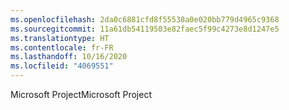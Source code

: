 ```yaml
---
ms.openlocfilehash: 2da0c6881cfd8f55538a0e020bb779d4965c9368
ms.sourcegitcommit: 11a61db54119503e82faec5f99c4273e8d1247e5
ms.translationtype: HT
ms.contentlocale: fr-FR
ms.lasthandoff: 10/16/2020
ms.locfileid: "4069551"
---
```

<span data-ttu-id="5979b-101">Microsoft Project</span><span class="sxs-lookup"><span data-stu-id="5979b-101">Microsoft Project</span></span>